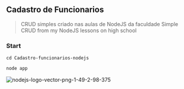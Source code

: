 ## Cadastro de Funcionarios

> CRUD simples criado nas aulas de NodeJS da faculdade
> Simple CRUD from my NodeJS lessons on high school

### Start

```
cd Cadastro-funcionarios-nodejs
```
```java script
node app
```

![nodejs-logo-vector-png-1-49-2-98-375](https://user-images.githubusercontent.com/27506497/49085223-ab402c00-f238-11e8-9c3c-2c1d7de8ba36.png)
